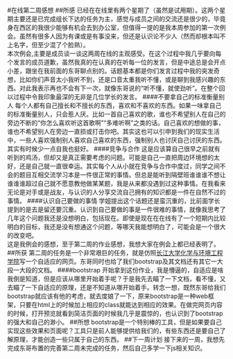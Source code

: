 #在线第二周感想
##所感
已经在在线里有两个星期了（虽然是试用期）。这两个星期主要还是已完成组长下达的任务为主，感觉与成员之间的交流还是很少的，毕竟身在西区的我很少能够有机会去到办公室，但值得一提的是我本周参加的第一次例会。虽然有很多人因为有课或是有事没来，但还是认识论不少人（然而却根本叫不上名字，但至少混了个脸熟）。<br>
本次例会,主要是成员谈一谈这两周在线的主观感受。在这个过程中我几乎要向每个发言的成员道歉，虽然我真的在认真的在听每一位的发言，但是中途总是会开点小差，跟坐在我前面的东哥聊点别的。话题基本都是你们发言过程中我的突发奇想，比如你们声音太小我听不到，还是口音太重我听不懂，或是聊到我感兴趣的东西。对此我表示再也不会有下一次，就像东哥说的“听不懂，就使劲听”。在整个回以过程中令我印象最深的无非是几位学长的发言。
####不要拿自己的标准衡量别人
每个人都有自己擅长和不擅长的东西，喜欢和不喜欢的东西。如果一味拿自己的标准衡量别人，只会惹人厌。比如一首自己喜欢的歌，谁也不希望别人在自己的旁边不断的“你怎么喜欢听这首歌啊”“多难听啊”之类的话。自己喜欢的想做的事，谁也不希望别人在旁边一直损或打击你吧。其实这也可以引申到我们的现实生活中，一些人喜欢强制别人喜欢自己喜欢的东西，强制别人也讨厌自己讨厌的东西。其实有时候少一点自我也挺好。
####竞争与合作
这是应该算自己很早之前就有听到的鸡汤，但却又是真正需要考虑的问题。可能是自己一直把周边环境想的太好，还是自己就一直很幸运。其实每个人从小就在竞争与合作中度过，同学之间不会的题目互相交流学习本是一件很正常的事情。但总是能听到隔壁班谁谁谁不想让谁谁谁超过自己就不愿意教他做某某题，我是从来都没遇到过这种事情。在我看来无论是对手或是战友，与认识的人分享交流自己拥有的知识都是一件在自然不过的事情。
####认识自己要做的事情
学姐提出这个话题还是蛮沉重的，比前面学长提到的是去是留还要沉重。认识到自己要做的事是一件很难的事情，就像我思考了几年这个问题我还是没想明白，包括现在。即使是现在在在线有了一个短期内比较明白的目标，我还是没有想通这个问题，等哪天我能想明白了，可能会是一个很大的改变吧。<br>
这是我例会的感想，至于第二周的作业感想，我想大家在例会上都已经表明了。
##所获
第二周的任务是一个非常艰巨的任务，就是仿照[长江大学化学与环境工程学院](http://chem.yangtzeu.edu.cn/)写一个自适应的网页。东哥同时也给了我们bootstrap及其文档还有其它一大段一大段的文档。
####bootstrap
开始拿到这份作业，我是懵逼的，自适应是啥我倒是知道，但是应该从哪里开始着手呢？于是我先去瞄了一下文档，看不懂，又去瞄了一下自适应的原理，还是不知道从哪开始着手。转念一想，既然东哥给我们bootstrap就应该有他的考虑，就去度娘了一下，原来bootstrap是一种web框架，只要在html上的时候加上相应的class就能达到相应的效果。在做完网页内容的时候，打开预览就看到简洁页面的时候我几乎是震惊的，也认识到了bootstrap的强大和自己的渺小。
##所想
bootstrap是一个特别棒的工具，但是如果要自己实现这些效果和页面呢？工具只是前人能够提供给我们的，有些东西还是要自己了解原理，才能创造一些只属于自己的东西。
##下一周计划
接下来的一周，我想先完成东哥布置的完善第二周未完成的任务，然后自己多学一下js相关知识。
